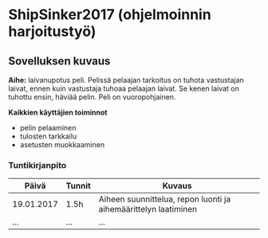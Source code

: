 # ShipSinker2017 (ohjelmoinnin harjoitustyö)

## Sovelluksen kuvaus
**Aihe:** laivanupotus peli. Pelissä pelaajan tarkoitus on tuhota vastustajan laivat, ennen kuin vastustaja tuhoaa pelaajan laivat. Se kenen laivat on tuhottu ensin, häviää pelin.
Peli on vuoropohjainen.

**Kaikkien käyttäjien toiminnot**
- pelin pelaaminen
- tulosten tarkkailu
- asetusten muokkaaminen




### Tuntikirjanpito
Päivä | Tunnit | Kuvaus
--------------- | ----- | ------
19.01.2017 | 1.5h | Aiheen suunnittelua, repon luonti ja aihemäärittelyn laatiminen
... | ... | ...
